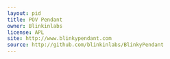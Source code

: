 ```yaml
---
layout: pid
title: POV Pendant
owner: Blinkinlabs
license: APL
site: http://www.blinkypendant.com
source: http://github.com/blinkinlabs/BlinkyPendant
---
```



